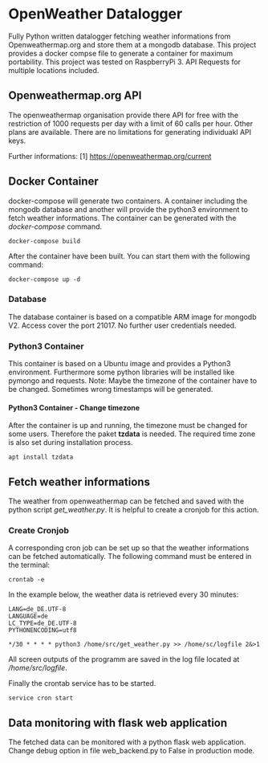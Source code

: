 # OpenWeather Datalogger

Fully Python written datalogger fetching weather informations from Openweathermap.org and store them at a mongodb database. This project provides a docker compse file to generate a container for maximum portability. This project was tested on RaspberryPi 3. API Requests for multiple locations included.

## Openweathermap.org API

The openweathermap organisation provide there API for free with the restriction of 1000 requests per day with a limit of 60 calls per hour. Other plans are available. There are no limitations for generating individuakl API keys.

Further informations:
[1] https://openweathermap.org/current

## Docker Container

docker-compose will generate two containers. A container including the mongodb database and another will provide the python3 environment to fetch weather informations. The container can be generated with the _docker-compose_ command.

```
docker-compose build
```

After the container have been built. You can start them with the following command:

```
docker-compose up -d
```

### Database

The database container is based on a compatible ARM image for mongodb V2. Access cover the port 21017. No further user credentials needed.

### Python3 Container

This container is based on a Ubuntu image and provides a Python3 environment. Furthermore some python libraries will be installed like pymongo and requests.
Note: Maybe the timezone of the container have to be changed. Sometimes wrong timestamps will be generated.

#### Python3 Container - Change timezone

After the container is up and running, the timezone must be changed for some users. Therefore the paket **tzdata** is needed. The required time zone is also set during installation process.

```
apt install tzdata
```

## Fetch weather informations

The weather from openweathermap can be fetched and saved with the python script _get_weather.py_. It is helpful to create a cronjob for this action.

### Create Cronjob

A corresponding cron job can be set up so that the weather informations can be fetched automatically. The following command must be entered in the terminal:

```
crontab -e
```

In the example below, the weather data is retrieved every 30 minutes:

```
LANG=de_DE.UTF-8
LANGUAGE=de
LC_TYPE=de_DE.UTF-8
PYTHONENCODING=utf8

*/30 * * * * python3 /home/src/get_weather.py >> /home/sc/logfile 2&>1
```

All screen outputs of the programm are saved in the log file located at _/home/src/logfile_.

Finally the crontab service has to be started.

```
service cron start
```

## Data monitoring with flask web application

The fetched data can be monitored with a python flask web application. Change debug option in file web_backend.py to False in
production mode.
